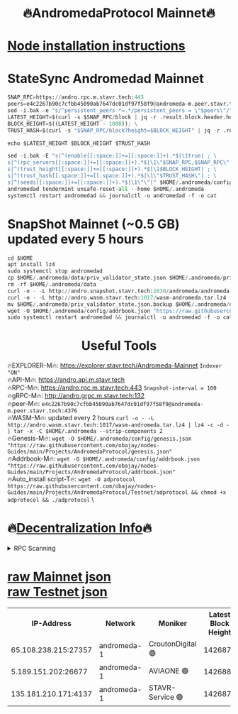 <h1 align="center"> 🔥AndromedaProtocol Mainnet🔥</h1>

[Node installation instructions](https://github.com/obajay/nodes-Guides/tree/main/Projects/AndromedaProtocol)
=

# StateSync Andromedad Mainnet
```python
SNAP_RPC=https://andro.rpc.m.stavr.tech:443
peers=e4c2267b90c7cfbb45090ab7647dc01df97f58f9@andromeda-m.peer.stavr.tech:4376
sed -i.bak -e "s/^persistent_peers *=.*/persistent_peers = \"$peers\"/" $HOME/.andromeda/config/config.toml
LATEST_HEIGHT=$(curl -s $SNAP_RPC/block | jq -r .result.block.header.height); \
BLOCK_HEIGHT=$((LATEST_HEIGHT - 1000)); \
TRUST_HASH=$(curl -s "$SNAP_RPC/block?height=$BLOCK_HEIGHT" | jq -r .result.block_id.hash)

echo $LATEST_HEIGHT $BLOCK_HEIGHT $TRUST_HASH

sed -i.bak -E "s|^(enable[[:space:]]+=[[:space:]]+).*$|\1true| ; \
s|^(rpc_servers[[:space:]]+=[[:space:]]+).*$|\1\"$SNAP_RPC,$SNAP_RPC\"| ; \
s|^(trust_height[[:space:]]+=[[:space:]]+).*$|\1$BLOCK_HEIGHT| ; \
s|^(trust_hash[[:space:]]+=[[:space:]]+).*$|\1\"$TRUST_HASH\"| ; \
s|^(seeds[[:space:]]+=[[:space:]]+).*$|\1\"\"|" $HOME/.andromeda/config/config.toml
andromedad tendermint unsafe-reset-all --home $HOME/.andromeda
systemctl restart andromedad && journalctl -u andromedad -f -o cat
```
# SnapShot Mainnet (~0.5 GB) updated every 5 hours
```python
cd $HOME
apt install lz4
sudo systemctl stop andromedad
cp $HOME/.andromeda/data/priv_validator_state.json $HOME/.andromeda/priv_validator_state.json.backup
rm -rf $HOME/.andromeda/data
curl -o - -L http://andro.snapshot.stavr.tech:1030/andromeda/andromeda-snap.tar.lz4 | lz4 -c -d - | tar -x -C $HOME/.andromeda --strip-components 2
curl -o - -L http://andro.wasm.stavr.tech:1017/wasm-andromeda.tar.lz4 | lz4 -c -d - | tar -x -C $HOME/.andromeda --strip-components 2
mv $HOME/.andromeda/priv_validator_state.json.backup $HOME/.andromeda/data/priv_validator_state.json
wget -O $HOME/.andromeda/config/addrbook.json "https://raw.githubusercontent.com/obajay/nodes-Guides/main/Projects/AndromedaProtocol/addrbook.json"
sudo systemctl restart andromedad && journalctl -u andromedad -f -o cat
```

 <h1 align="center"> Useful Tools</h1>

🔥EXPLORER-M🔥:    https://explorer.stavr.tech/Andromeda-Mainnet            `Indexer "ON"` \
🔥API-M🔥:         https://andro.api.m.stavr.tech \
🔥RPC-M🔥:         https://andro.rpc.m.stavr.tech:443                  `Snapshot-interval = 100` \
🔥gRPC-M🔥:        http://andro.grpc.m.stavr.tech:132 \
🔥peer-M🔥:        `e4c2267b90c7cfbb45090ab7647dc01df97f58f9@andromeda-m.peer.stavr.tech:4376` \
🔥WASM-M🔥: updated every 2 hours `curl -o - -L http://andro.wasm.stavr.tech:1017/wasm-andromeda.tar.lz4 | lz4 -c -d - | tar -x -C $HOME/.andromeda --strip-components 2` \
🔥Genesis-M🔥: `wget -O $HOME/.andromeda/config/genesis.json "https://raw.githubusercontent.com/obajay/nodes-Guides/main/Projects/AndromedaProtocol/genesis.json"` \
🔥Addrbook-M🔥: `wget -O $HOME/.andromeda/config/addrbook.json "https://raw.githubusercontent.com/obajay/nodes-Guides/main/Projects/AndromedaProtocol/addrbook.json"` \
🔥Auto_install script-T🔥: `wget -O adprotocol https://raw.githubusercontent.com/obajay/nodes-Guides/main/Projects/AndromedaProtocol/Testnet/adprotocol && chmod +x adprotocol && ./adprotocol` \

🔥[Decentralization Info](https://github.com/obajay/StateSync-snapshots/tree/main/Projects/AndromedaProtocol/Decentralization)🔥
=

<details>
<summary>RPC Scanning</summary>

<h2 align="center"> We scan nodes in real time every 4 hours. And we provide the final result of RPC endpoints.
We cannot influence the operation of these nodes in any way. </h2>


```python
If Voting Power is higher than 0 --> then the Node is a validator of the network and may be subject to attack and be a potential threat to the chain.
```
```python
We marked such validators with a red symbol
```

</details>

[raw Mainnet json](https://rpc-check.androm.stavr.tech/androm/rpc-androm-result.json) \
[raw Testnet json](https://github.com/obajay/StateSync-snapshots/tree/main/Projects/AndromedaProtocol/Rpc-Check-Testnet)
=

<table><tr><th>IP-Address</th><th>Network</th><th>Moniker</th><th>Latest Block Height</th><th>Earliest Block Height</th><th>Catching Up</th><th>Tx Index</th><th>Voting Power</th><th>Scan Time</th></tr><tr><td>65.108.238.215:27357</td><td>andromeda-1</td><td>CroutonDigital 🟢</td><td>1426876</td><td>756001</td><td>False</td><td>on</td><td>0</td><td>2024-02-29T03:33:29.654360927UTC</td></tr><tr><td>5.189.151.202:26677</td><td>andromeda-1</td><td>AVIAONE 🟢</td><td>1426880</td><td>911001</td><td>False</td><td>on</td><td>0</td><td>2024-02-29T03:33:52.919530867UTC</td></tr><tr><td>135.181.210.171:4137</td><td>andromeda-1</td><td>STAVR-Service 🟢</td><td>1426876</td><td>1424001</td><td>False</td><td>on</td><td>0</td><td>2024-02-29T03:33:29.956233882UTC</td></tr></table>
